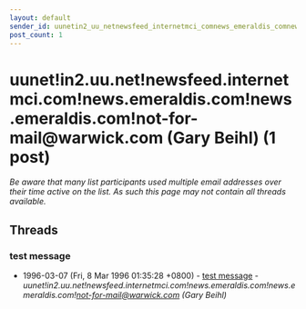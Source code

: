 ```yaml
---
layout: default
sender_id: uunetin2_uu_netnewsfeed_internetmci_comnews_emeraldis_comnews_emeraldis_comnotformail_at_warwick_com_gary_beihl_
post_count: 1
---
```


# uunet!in2.uu.net!newsfeed.internetmci.com!news.emeraldis.com!news.emeraldis.com!not-for-mail<span>@</span>warwick.com (Gary Beihl) (1 post)

_Be aware that many list participants used multiple email addresses over their time active on the list. As such this page may not contain all threads available._

## Threads

### test message
+ 1996-03-07 (Fri, 8 Mar 1996 01:35:28 +0800) - [test message](/archive/1996/03/a1dc691b2d733679e9b6f6b023d3a20fe221519db27da4a8fc0183b61472b7d4) - _uunet!in2.uu.net!newsfeed.internetmci.com!news.emeraldis.com!news.emeraldis.com!not-for-mail@warwick.com (Gary Beihl)_

